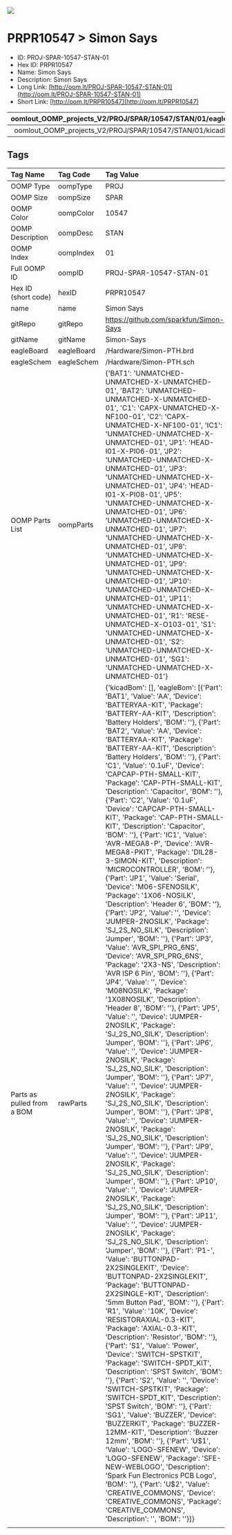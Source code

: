 


  
![][im]
# PRPR10547 > Simon Says

- ID: PROJ-SPAR-10547-STAN-01
- Hex ID: PRPR10547
- Name: Simon Says
- Description: Simon Says
- Long Link: [http://oom.lt/PROJ-SPAR-10547-STAN-01](http://oom.lt/PROJ-SPAR-10547-STAN-01)
- Short Link: [http://oom.lt/PRPR10547](http://oom.lt/PRPR10547)
  

|oomlout_OOMP_projects_V2/PROJ/SPAR/10547/STAN/01/eagleImage.png|oomlout_OOMP_projects_V2/PROJ/SPAR/10547/STAN/01/eagleSchemImage.png|oomlout_OOMP_projects_V2/PROJ/SPAR/10547/STAN/01/kicadPcb3dFront.png|oomlout_OOMP_projects_V2/PROJ/SPAR/10547/STAN/01/kicadPcb3dBack.png|
| :---: | :---: | :---: | :---: |
|oomlout_OOMP_projects_V2/PROJ/SPAR/10547/STAN/01/kicadPcb3d.png||||

## Tags
  

|Tag Name|Tag Code|Tag Value|
| :--- | :--- | :--- |
|OOMP Type|oompType|PROJ|
|OOMP Size|oompSize|SPAR|
|OOMP Color|oompColor|10547|
|OOMP Description|oompDesc|STAN|
|OOMP Index|oompIndex|01|
|Full OOMP ID|oompID|PROJ-SPAR-10547-STAN-01|
|Hex ID (short code)|hexID|PRPR10547|
|name|name|Simon Says|
|gitRepo|gitRepo|https://github.com/sparkfun/Simon-Says|
|gitName|gitName|Simon-Says|
|eagleBoard|eagleBoard|/Hardware/Simon-PTH.brd|
|eagleSchem|eagleSchem|/Hardware/Simon-PTH.sch|
|OOMP Parts List|oompParts|{'BAT1': 'UNMATCHED-UNMATCHED-X-UNMATCHED-01', 'BAT2': 'UNMATCHED-UNMATCHED-X-UNMATCHED-01', 'C1': 'CAPX-UNMATCHED-X-NF100-01', 'C2': 'CAPX-UNMATCHED-X-NF100-01', 'IC1': 'UNMATCHED-UNMATCHED-X-UNMATCHED-01', 'JP1': 'HEAD-I01-X-PI06-01', 'JP2': 'UNMATCHED-UNMATCHED-X-UNMATCHED-01', 'JP3': 'UNMATCHED-UNMATCHED-X-UNMATCHED-01', 'JP4': 'HEAD-I01-X-PI08-01', 'JP5': 'UNMATCHED-UNMATCHED-X-UNMATCHED-01', 'JP6': 'UNMATCHED-UNMATCHED-X-UNMATCHED-01', 'JP7': 'UNMATCHED-UNMATCHED-X-UNMATCHED-01', 'JP8': 'UNMATCHED-UNMATCHED-X-UNMATCHED-01', 'JP9': 'UNMATCHED-UNMATCHED-X-UNMATCHED-01', 'JP10': 'UNMATCHED-UNMATCHED-X-UNMATCHED-01', 'JP11': 'UNMATCHED-UNMATCHED-X-UNMATCHED-01', 'R1': 'RESE-UNMATCHED-X-O103-01', 'S1': 'UNMATCHED-UNMATCHED-X-UNMATCHED-01', 'S2': 'UNMATCHED-UNMATCHED-X-UNMATCHED-01', 'SG1': 'UNMATCHED-UNMATCHED-X-UNMATCHED-01'}|
|Parts as pulled from a BOM|rawParts|{'kicadBom': [], 'eagleBom': [{'Part': 'BAT1', 'Value': 'AA', 'Device': 'BATTERYAA-KIT', 'Package': 'BATTERY-AA-KIT', 'Description': 'Battery Holders', 'BOM': ''}, {'Part': 'BAT2', 'Value': 'AA', 'Device': 'BATTERYAA-KIT', 'Package': 'BATTERY-AA-KIT', 'Description': 'Battery Holders', 'BOM': ''}, {'Part': 'C1', 'Value': '0.1uF', 'Device': 'CAPCAP-PTH-SMALL-KIT', 'Package': 'CAP-PTH-SMALL-KIT', 'Description': 'Capacitor', 'BOM': ''}, {'Part': 'C2', 'Value': '0.1uF', 'Device': 'CAPCAP-PTH-SMALL-KIT', 'Package': 'CAP-PTH-SMALL-KIT', 'Description': 'Capacitor', 'BOM': ''}, {'Part': 'IC1', 'Value': 'AVR-MEGA8-P', 'Device': 'AVR-MEGA8-PKIT', 'Package': 'DIL28-3-SIMON-KIT', 'Description': 'MICROCONTROLLER', 'BOM': ''}, {'Part': 'JP1', 'Value': 'Serial', 'Device': 'M06-SFENOSILK', 'Package': '1X06-NOSILK', 'Description': 'Header 6', 'BOM': ''}, {'Part': 'JP2', 'Value': '', 'Device': 'JUMPER-2NOSILK', 'Package': 'SJ_2S_NO_SILK', 'Description': 'Jumper', 'BOM': ''}, {'Part': 'JP3', 'Value': 'AVR_SPI_PRG_6NS', 'Device': 'AVR_SPI_PRG_6NS', 'Package': '2X3-NS', 'Description': 'AVR ISP 6 Pin', 'BOM': ''}, {'Part': 'JP4', 'Value': '', 'Device': 'M08NOSILK', 'Package': '1X08NOSILK', 'Description': 'Header 8', 'BOM': ''}, {'Part': 'JP5', 'Value': '', 'Device': 'JUMPER-2NOSILK', 'Package': 'SJ_2S_NO_SILK', 'Description': 'Jumper', 'BOM': ''}, {'Part': 'JP6', 'Value': '', 'Device': 'JUMPER-2NOSILK', 'Package': 'SJ_2S_NO_SILK', 'Description': 'Jumper', 'BOM': ''}, {'Part': 'JP7', 'Value': '', 'Device': 'JUMPER-2NOSILK', 'Package': 'SJ_2S_NO_SILK', 'Description': 'Jumper', 'BOM': ''}, {'Part': 'JP8', 'Value': '', 'Device': 'JUMPER-2NOSILK', 'Package': 'SJ_2S_NO_SILK', 'Description': 'Jumper', 'BOM': ''}, {'Part': 'JP9', 'Value': '', 'Device': 'JUMPER-2NOSILK', 'Package': 'SJ_2S_NO_SILK', 'Description': 'Jumper', 'BOM': ''}, {'Part': 'JP10', 'Value': '', 'Device': 'JUMPER-2NOSILK', 'Package': 'SJ_2S_NO_SILK', 'Description': 'Jumper', 'BOM': ''}, {'Part': 'JP11', 'Value': '', 'Device': 'JUMPER-2NOSILK', 'Package': 'SJ_2S_NO_SILK', 'Description': 'Jumper', 'BOM': ''}, {'Part': 'P1-', 'Value': 'BUTTONPAD-2X2SINGLEKIT', 'Device': 'BUTTONPAD-2X2SINGLEKIT', 'Package': 'BUTTONPAD-2X2SINGLE-KIT', 'Description': '5mm Button Pad', 'BOM': ''}, {'Part': 'R1', 'Value': '10K', 'Device': 'RESISTORAXIAL-0.3-KIT', 'Package': 'AXIAL-0.3-KIT', 'Description': 'Resistor', 'BOM': ''}, {'Part': 'S1', 'Value': 'Power', 'Device': 'SWITCH-SPSTKIT', 'Package': 'SWITCH-SPDT_KIT', 'Description': 'SPST Switch', 'BOM': ''}, {'Part': 'S2', 'Value': '', 'Device': 'SWITCH-SPSTKIT', 'Package': 'SWITCH-SPDT_KIT', 'Description': 'SPST Switch', 'BOM': ''}, {'Part': 'SG1', 'Value': 'BUZZER', 'Device': 'BUZZERKIT', 'Package': 'BUZZER-12MM-KIT', 'Description': 'Buzzer 12mm', 'BOM': ''}, {'Part': 'U$1', 'Value': 'LOGO-SFENEW', 'Device': 'LOGO-SFENEW', 'Package': 'SFE-NEW-WEBLOGO', 'Description': 'Spark Fun Electronics PCB Logo', 'BOM': ''}, {'Part': 'U$2', 'Value': 'CREATIVE_COMMONS', 'Device': 'CREATIVE_COMMONS', 'Package': 'CREATIVE_COMMONS', 'Description': '', 'BOM': ''}]}|
||||



[im]: PROJ/SPAR/10547/STAN/01/kicadPcb3d_450.png
